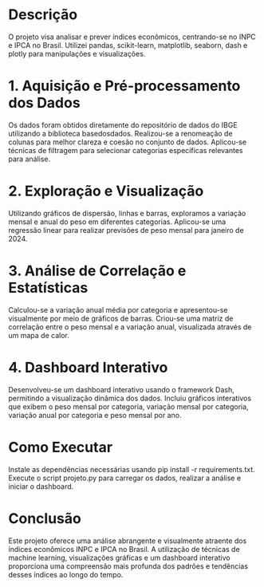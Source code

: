 # Descrição
O projeto visa analisar e prever índices econômicos, centrando-se no INPC e IPCA no Brasil. Utilizei pandas, scikit-learn, matplotlib, seaborn, dash e plotly para manipulações e visualizações.
# 1. Aquisição e Pré-processamento dos Dados
Os dados foram obtidos diretamente do repositório de dados do IBGE utilizando a biblioteca basedosdados.
Realizou-se a renomeação de colunas para melhor clareza e coesão no conjunto de dados.
Aplicou-se técnicas de filtragem para selecionar categorias específicas relevantes para análise.
# 2. Exploração e Visualização
Utilizando gráficos de dispersão, linhas e barras, exploramos a variação mensal e anual do peso em diferentes categorias.
Aplicou-se uma regressão linear para realizar previsões de peso mensal para janeiro de 2024.
# 3. Análise de Correlação e Estatísticas
Calculou-se a variação anual média por categoria e apresentou-se visualmente por meio de gráficos de barras.
Criou-se uma matriz de correlação entre o peso mensal e a variação anual, visualizada através de um mapa de calor.
# 4. Dashboard Interativo
Desenvolveu-se um dashboard interativo usando o framework Dash, permitindo a visualização dinâmica dos dados.
Incluiu gráficos interativos que exibem o peso mensal por categoria, variação mensal por categoria, variação anual por categoria e peso mensal por ano.
# Como Executar
Instale as dependências necessárias usando pip install -r requirements.txt.
Execute o script projeto.py para carregar os dados, realizar a análise e iniciar o dashboard.
# Conclusão
Este projeto oferece uma análise abrangente e visualmente atraente dos índices econômicos INPC e IPCA no Brasil. A utilização de técnicas de machine learning, visualizações gráficas e um dashboard interativo proporciona uma compreensão mais profunda dos padrões e tendências desses índices ao longo do tempo.
